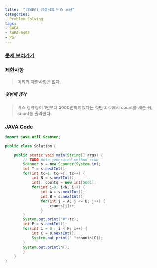```yaml
---
title:  "[SWEA] 삼성시의 버스 노선"
categories:
- Problem_Solving
tags:
- SWEA
- SWEA-6485
- PS
---
```


### [문제 보러가기]( https://swexpertacademy.com/main/code/problem/problemDetail.do?contestProbId=AWczm7QaACgDFAWn&categoryId=AWczm7QaACgDFAWn&categoryType=CODE )



### 제한사항

> 이외의 제한사항은 없다.

##### 첫번째 생각

> 버스 정류장이 1번부터 5000번까지있다는 것만 의식해서 count를 세준 뒤, count를 출력한다.


### JAVA Code

```java
import java.util.Scanner;

public class Solution {

	public static void main(String[] args) {
		// TODO Auto-generated method stub
		Scanner s = new Scanner(System.in);
		int T = s.nextInt();
		for(int tc=1; tc<=T; tc++) {
			int N = s.nextInt();
			int[] counts = new int[5001];
			for(int i=0; i<N; i++) {
	            int A = s.nextInt();
	            int B = s.nextInt();
	            for(int j = A; j <= B; j++) {
	                counts[j]++;
	            }
		}
        System.out.print("#"+tc);
        int P = s.nextInt();
        for(int i = 0 ; i < P; i++) {
            int C = s.nextInt();
            System.out.print(" "+counts[C]);
        }
        System.out.println();
		}
	}
}

```
